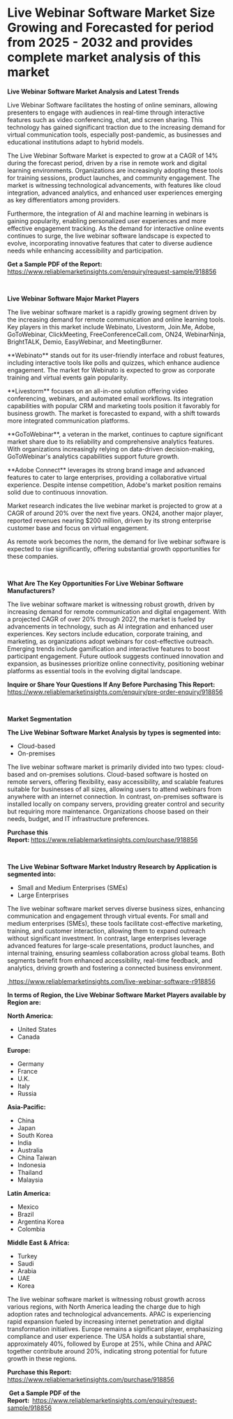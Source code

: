 <p><h1>Live Webinar Software Market Size Growing and Forecasted for period from 2025 - 2032 and provides complete market analysis of this market</h1></p><p><strong>Live Webinar Software Market Analysis and Latest Trends</strong></p>
<p><p>Live Webinar Software facilitates the hosting of online seminars, allowing presenters to engage with audiences in real-time through interactive features such as video conferencing, chat, and screen sharing. This technology has gained significant traction due to the increasing demand for virtual communication tools, especially post-pandemic, as businesses and educational institutions adapt to hybrid models.</p><p>The Live Webinar Software Market is expected to grow at a CAGR of 14% during the forecast period, driven by a rise in remote work and digital learning environments. Organizations are increasingly adopting these tools for training sessions, product launches, and community engagement. The market is witnessing technological advancements, with features like cloud integration, advanced analytics, and enhanced user experiences emerging as key differentiators among providers.</p><p>Furthermore, the integration of AI and machine learning in webinars is gaining popularity, enabling personalized user experiences and more effective engagement tracking. As the demand for interactive online events continues to surge, the live webinar software landscape is expected to evolve, incorporating innovative features that cater to diverse audience needs while enhancing accessibility and participation.</p></p>
<p><strong>Get a Sample PDF of the Report:&nbsp;</strong> <a href="https://www.reliablemarketinsights.com/enquiry/request-sample/918856?utm_campaign=3699&utm_medium=2&utm_source=Github&utm_content=ia&utm_term=17042025&utm_id=live-webinar-software">https://www.reliablemarketinsights.com/enquiry/request-sample/918856</a></p>
<p>&nbsp;</p>
<p><strong>Live Webinar Software Major Market Players</strong></p>
<p><p>The live webinar software market is a rapidly growing segment driven by the increasing demand for remote communication and online learning tools. Key players in this market include Webinato, Livestorm, Join.Me, Adobe, GoToWebinar, ClickMeeting, FreeConferenceCall.com, ON24, WebinarNinja, BrightTALK, Demio, EasyWebinar, and MeetingBurner.</p><p>**Webinato** stands out for its user-friendly interface and robust features, including interactive tools like polls and quizzes, which enhance audience engagement. The market for Webinato is expected to grow as corporate training and virtual events gain popularity.</p><p>**Livestorm** focuses on an all-in-one solution offering video conferencing, webinars, and automated email workflows. Its integration capabilities with popular CRM and marketing tools position it favorably for business growth. The market is forecasted to expand, with a shift towards more integrated communication platforms.</p><p>**GoToWebinar**, a veteran in the market, continues to capture significant market share due to its reliability and comprehensive analytics features. With organizations increasingly relying on data-driven decision-making, GoToWebinar's analytics capabilities support future growth.</p><p>**Adobe Connect** leverages its strong brand image and advanced features to cater to large enterprises, providing a collaborative virtual experience. Despite intense competition, Adobe's market position remains solid due to continuous innovation.</p><p>Market research indicates the live webinar market is projected to grow at a CAGR of around 20% over the next five years. ON24, another major player, reported revenues nearing $200 million, driven by its strong enterprise customer base and focus on virtual engagement.</p><p>As remote work becomes the norm, the demand for live webinar software is expected to rise significantly, offering substantial growth opportunities for these companies.</p></p>
<p>&nbsp;</p>
<p><strong>What Are The Key Opportunities For Live Webinar Software Manufacturers?</strong></p>
<p><p>The live webinar software market is witnessing robust growth, driven by increasing demand for remote communication and digital engagement. With a projected CAGR of over 20% through 2027, the market is fueled by advancements in technology, such as AI integration and enhanced user experiences. Key sectors include education, corporate training, and marketing, as organizations adopt webinars for cost-effective outreach. Emerging trends include gamification and interactive features to boost participant engagement. Future outlook suggests continued innovation and expansion, as businesses prioritize online connectivity, positioning webinar platforms as essential tools in the evolving digital landscape.</p></p>
<p><strong>Inquire or Share Your Questions If Any Before Purchasing This Report:</strong> <a href="https://www.reliablemarketinsights.com/enquiry/pre-order-enquiry/918856?utm_campaign=3699&utm_medium=2&utm_source=Github&utm_content=ia&utm_term=17042025&utm_id=live-webinar-software">https://www.reliablemarketinsights.com/enquiry/pre-order-enquiry/918856</a></p>
<p>&nbsp;</p>
<p><strong>Market Segmentation</strong></p>
<p><strong>The Live Webinar Software Market Analysis by types is segmented into:</strong></p>
<p><ul><li>Cloud-based</li><li>On-premises</li></ul></p>
<p><p>The live webinar software market is primarily divided into two types: cloud-based and on-premises solutions. Cloud-based software is hosted on remote servers, offering flexibility, easy accessibility, and scalable features suitable for businesses of all sizes, allowing users to attend webinars from anywhere with an internet connection. In contrast, on-premises software is installed locally on company servers, providing greater control and security but requiring more maintenance. Organizations choose based on their needs, budget, and IT infrastructure preferences.</p></p>
<p><strong>Purchase this Report:&nbsp;</strong><a href="https://www.reliablemarketinsights.com/purchase/918856?utm_campaign=3699&utm_medium=2&utm_source=Github&utm_content=ia&utm_term=17042025&utm_id=live-webinar-software">https://www.reliablemarketinsights.com/purchase/918856</a></p>
<p>&nbsp;</p>
<p><strong>The Live Webinar Software Market Industry Research by Application is segmented into:</strong></p>
<p><ul><li>Small and Medium Enterprises (SMEs)</li><li>Large Enterprises</li></ul></p>
<p><p>The live webinar software market serves diverse business sizes, enhancing communication and engagement through virtual events. For small and medium enterprises (SMEs), these tools facilitate cost-effective marketing, training, and customer interaction, allowing them to expand outreach without significant investment. In contrast, large enterprises leverage advanced features for large-scale presentations, product launches, and internal training, ensuring seamless collaboration across global teams. Both segments benefit from enhanced accessibility, real-time feedback, and analytics, driving growth and fostering a connected business environment.</p></p>
<p><a href="https://www.reliablemarketinsights.com/live-webinar-software-r918856?utm_campaign=3699&utm_medium=2&utm_source=Github&utm_content=ia&utm_term=17042025&utm_id=live-webinar-software">&nbsp;https://www.reliablemarketinsights.com/live-webinar-software-r918856</a></p>
<p><strong>In terms of Region, the Live Webinar Software Market Players available by Region are:</strong></p>
<p>
    <p> <strong> North America: </strong>
        <ul>
            <li>United States</li>
            <li>Canada</li>
        </ul>
        </p> 
    <p> <strong> Europe: </strong>
        <ul>
            <li>Germany</li>
            <li>France</li>
            <li>U.K.</li>
            <li>Italy</li>
            <li>Russia</li>
        </ul>
        </p> 
    <p> <strong> Asia-Pacific: </strong>
        <ul>
            <li>China</li>
            <li>Japan</li>
            <li>South Korea</li>
            <li>India</li>
            <li>Australia</li>
            <li>China Taiwan</li>
            <li>Indonesia</li>
            <li>Thailand</li>
            <li>Malaysia</li>
        </ul>
        </p> 
    <p> <strong> Latin America: </strong>
        <ul>
            <li>Mexico</li>
            <li>Brazil</li>
            <li>Argentina Korea</li>
            <li>Colombia</li>
        </ul>
        </p> 
    <p> <strong> Middle East & Africa: </strong>
        <ul>
            <li>Turkey</li>
            <li>Saudi</li>
            <li>Arabia</li>
            <li>UAE</li>
            <li>Korea</li>
        </ul>
    </p>
    </p>
<p><p>The live webinar software market is witnessing robust growth across various regions, with North America leading the charge due to high adoption rates and technological advancements. APAC is experiencing rapid expansion fueled by increasing internet penetration and digital transformation initiatives. Europe remains a significant player, emphasizing compliance and user experience. The USA holds a substantial share, approximately 40%, followed by Europe at 25%, while China and APAC together contribute around 20%, indicating strong potential for future growth in these regions.</p></p>
<p><strong>Purchase this Report: </strong><a href="https://www.reliablemarketinsights.com/purchase/918856?utm_campaign=3699&utm_medium=2&utm_source=Github&utm_content=ia&utm_term=17042025&utm_id=live-webinar-software">https://www.reliablemarketinsights.com/purchase/918856</a></p>
<p>&nbsp;<strong>Get a Sample PDF of the Report:&nbsp;&nbsp;</strong><a href="https://www.reliablemarketinsights.com/enquiry/request-sample/918856?utm_campaign=3699&utm_medium=2&utm_source=Github&utm_content=ia&utm_term=17042025&utm_id=live-webinar-software">https://www.reliablemarketinsights.com/enquiry/request-sample/918856</a></p>
<p><strong></strong></p>
<p><p></p><p></p><p></p></p>